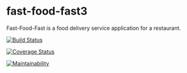 # fast-food-fast3
Fast-Food-Fast is a food delivery service application for a restaurant.

[![Build Status](https://travis-ci.org/softwareengineering2019/fast-food-fast.svg?branch=challenge3_api)](https://travis-ci.org/softwareengineering2019/fast-food-fast)

[![Coverage Status](https://coveralls.io/repos/github/softwareengineering2019/fast-food-fast/badge.svg?branch=challenge3_api)](https://coveralls.io/github/softwareengineering2019/fast-food-fast?branch=challenge3_api)

[![Maintainability](https://api.codeclimate.com/v1/badges/b8f7a2b1c97bdd54b255/maintainability)](https://codeclimate.com/github/softwareengineering2019/fast-food-fast/maintainability)
